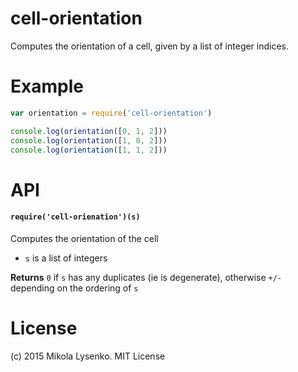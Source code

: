 cell-orientation
================
Computes the orientation of a cell, given by a list of integer indices.

# Example

```javascript
var orientation = require('cell-orientation')

console.log(orientation([0, 1, 2]))
console.log(orientation([1, 0, 2]))
console.log(orientation([1, 1, 2]))
```

# API

#### `require('cell-orienation')(s)`
Computes the orientation of the cell

* `s` is a list of integers

**Returns** `0` if `s` has any duplicates (ie is degenerate), otherwise `+/-` depending on the ordering of `s`

# License
(c) 2015 Mikola Lysenko. MIT License

